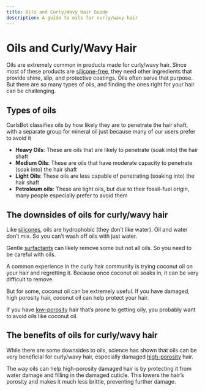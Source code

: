 ```yaml
---
title: Oils and Curly/Wavy Hair Guide
description: A guide to oils for curly/wavy hair
---
```


# Oils and Curly/Wavy Hair
Oils are extremely common in products made for curly/wavy hair. Since most of these products are [silicone-free](/groups/silicones), they need other ingredients that provide shine, slip, and protective coatings. Oils often serve that purpose. But there are so many types of oils, and finding the ones right for your hair can be challenging.

## Types of oils
CurlsBot classifies oils by how likely they are to penetrate the hair shaft, with a separate group for mineral oil just because many of our users prefer to avoid it

- **Heavy Oils**: These are oils that are likely to penetrate (soak into) the hair shaft
- **Medium Oils**: These are oils that have moderate capacity to penetrate (soak into) the hair shaft
- **Light Oils**: These oils are less capable of penetrating (soaking into) the hair shaft
- **Petroleum oils**: These are light oils, but due to their fossil-fuel origin, many people especially prefer to avoid them

## The downsides of oils for curly/wavy hair
Like [silicones](/groups/silicones), oils are hydrophobic (they don’t like water). Oil and water don’t mix. So you can’t wash off oils with just water.

Gentle [surfactants](/groups/surfactants) can likely remove some but not all oils. So you need to be careful with oils.

A common experience in the curly hair community is trying coconut oil on your hair and regretting it. Because once coconut oil soaks in, it can be very difficult to remove.

But for some, coconut oil can be extremely useful. If you have damaged, high porosity hair, coconut oil can help protect your hair.

If you have [low-porosity](/porosity/low-porosity) hair that’s prone to getting oily, you probably want to avoid oils like coconut oil.

## The benefits of oils for curly/wavy hair

While there are some downsides to oils, science has shown that oils can be very beneficial for curly/wavy hair, especially damaged [high-porosity](/porosity/high-porosity) hair.

The way oils can help high-porosity damaged hair is by protecting it from water damage and filling in the damaged cuticle. This lowers the hair’s porosity and makes it much less brittle, preventing further damage.
